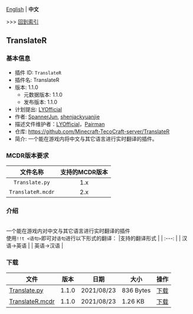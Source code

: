 [English](readme.md) | **中文**

\>\>\> [回到索引](https://github.com/Minecraft-TecoCraft-server/files)

## TranslateR

### 基本信息

- 插件 ID: `TranslateR`
- 插件名: TranslateR
- 版本: 1.1.0
  - 元数据版本: 1.1.0
  - 发布版本: 1.1.0
- 计划提出: [LYOfficial](https://github.com/LYOfficial)
- 作者: [SpannerJun](https://github.com/SpannerJun), [shenjackyuanjie](https://github.com/shenjackyuanjie)
- 描述文件维护者：[LYOfficial](https://github.com/LYOfficial)，[Pairman]([https://github.com/LYOfficial](https://github.com/Pairman))
- 仓库: https://github.com/Minecraft-TecoCraft-server/TranslateR
- 简介: 一个能在游戏内将中文与其它语言进行实时翻译的插件。


### MCDR版本要求

| 文件名称 | 支持的MCDR版本 |
| :---: | :---: |
| `Translate.py` | 1.x |
| `TranslateR.mcdr` | 2.x |


### 介绍

<br/>一个能在游戏内对中文与其它语言进行实时翻译的插件
<br/>使用`!!t <语句>`即可对`语句`进行以下形式的翻译：
|支持的翻译形式 |
| :---: |
| 汉语→英语 |
| 英语→汉语 |

### 下载

| 文件 | 版本 | 日期 | 大小 | 操作 |
| --- | --- | --- | --- | --- |
| [Translate.py](https://github.com/Minecraft-TecoCraft-server/TranslateR/releases/tag/1.1.0) | 1.1.0 | 2021/08/23 | 836 Bytes | [下载](https://github.com/Minecraft-TecoCraft-server/TranslateR/releases/download/1.1.0/Translate.py) |
| [TranslateR.mcdr](https://github.com/Minecraft-TecoCraft-server/TranslateR/releases/tag/1.1.0) | 1.1.0 | 2021/08/23 | 1.26 KB | [下载](https://github.com/Minecraft-TecoCraft-server/TranslateR/releases/download/1.1.0/TranslateR.mcdr) | 
